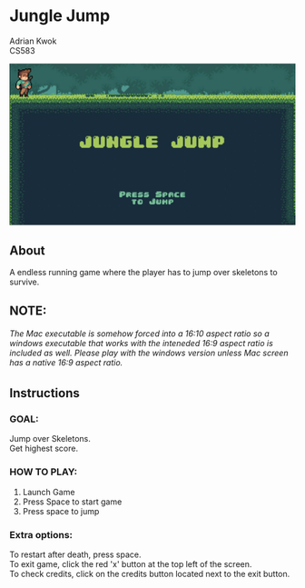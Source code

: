 # Jungle Jump  
Adrian Kwok  
CS583

![Jungle Jump Start Screen](JungleJumpStartScreen.png)

## About  
A endless running game where the player has to jump over skeletons to survive.  

## NOTE:
###### The Mac executable is somehow forced into a 16:10 aspect ratio so a windows executable that works with the inteneded 16:9 aspect ratio is included as well.  Please play with the windows version unless Mac screen has a native 16:9 aspect ratio.

## Instructions
### GOAL:  
Jump over Skeletons.  
Get highest score.  

### HOW TO PLAY:  
1. Launch Game  
2. Press Space to start game  
3. Press space to jump  

### Extra options:
To restart after death, press space.  
To exit game, click the red 'x' button at the top left of the screen.  
To check credits, click on the credits button located next to the exit button.  
